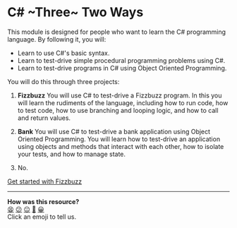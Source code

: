 # C# ~Three~ Two Ways

<!-- OMITTED -->

This module is designed for people who want to learn the C# programming language. By following it, you will:

* Learn to use C#'s basic syntax.
* Learn to test-drive simple procedural programming problems using C#.
* Learn to test-drive programs in C# using Object Oriented Programming.

<!-- OMITTED -->

You will do this through three projects:

1. **Fizzbuzz**
   You will use C# to test-drive a Fizzbuzz program. In this you will learn the rudiments of the language, including how to run code, how to test code, how to use branching and looping logic, and how to call and return values.

2. **Bank**
   You will use C# to test-drive a bank application using Object Oriented Programming. You will learn how to test-drive an application using objects and methods that interact with each other, how to isolate your tests, and how to manage state.

3. No.

[Get started with Fizzbuzz](01_fizzbuzz.md)


<!-- BEGIN GENERATED SECTION DO NOT EDIT -->

---

**How was this resource?**  
[😫](https://airtable.com/shrUJ3t7KLMqVRFKR?prefill_Repository=makersacademy/three_ways&prefill_File=csharp/README.md&prefill_Sentiment=😫) [😕](https://airtable.com/shrUJ3t7KLMqVRFKR?prefill_Repository=makersacademy/three_ways&prefill_File=csharp/README.md&prefill_Sentiment=😕) [😐](https://airtable.com/shrUJ3t7KLMqVRFKR?prefill_Repository=makersacademy/three_ways&prefill_File=csharp/README.md&prefill_Sentiment=😐) [🙂](https://airtable.com/shrUJ3t7KLMqVRFKR?prefill_Repository=makersacademy/three_ways&prefill_File=csharp/README.md&prefill_Sentiment=🙂) [😀](https://airtable.com/shrUJ3t7KLMqVRFKR?prefill_Repository=makersacademy/three_ways&prefill_File=csharp/README.md&prefill_Sentiment=😀)  
Click an emoji to tell us.

<!-- END GENERATED SECTION DO NOT EDIT -->

